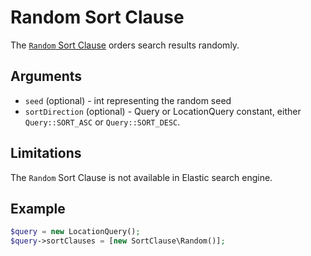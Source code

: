 # Random Sort Clause

The [`Random` Sort Clause](https://github.com/ezsystems/ezplatform-kernel/blob/v1.0.0/eZ/Publish/API/Repository/Values/Content/Query/SortClause/Random.php)
orders search results randomly.

## Arguments

- `seed` (optional) - int representing the random seed
- `sortDirection` (optional) - Query or LocationQuery constant, either `Query::SORT_ASC` or `Query::SORT_DESC`.

## Limitations

The `Random` Sort Clause is not available in Elastic search engine.

## Example

``` php
$query = new LocationQuery();
$query->sortClauses = [new SortClause\Random()];
```
